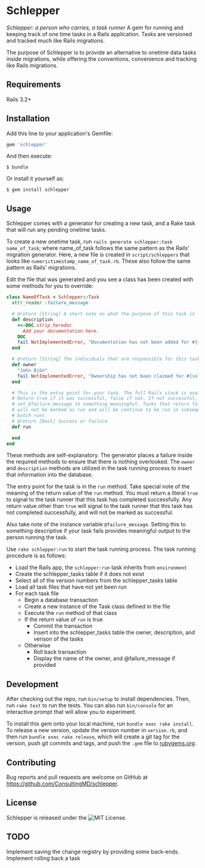 # Schlepper
_Schlepper: a person who carries, a task runner_
A gem for running and keeping track of one time tasks in a Rails application. Tasks
are versioned and tracked much like Rails migrations.

The purpose of Schlepper is to provide an alternative to onetime data tasks inside migrations, while
offering the conventions, convenience and tracking like Rails migrations.

## Requirements

Rails 3.2+

## Installation

Add this line to your application's Gemfile:

```ruby
gem 'schlepper'
```

And then execute:

    $ bundle

Or install it yourself as:

    $ gem install schlepper

## Usage

Schlepper comes with a generator for creating a new task, and a Rake task that will
run any pending onetime tasks.

To create a new onetime task, run `rails generate schlepper:task name_of_task`; where name\_of\_task
follows the same pattern as the Rails' migration generator. Here, a new file is created in `script/schleppers`
that looks like `numerictimestamp_name_of_task.rb`. These also follow the same pattern as Rails' migrations.

Edit the file that was generated and you see a class has been created with some methods for you to
override:

```ruby
class NameOfTask < Schlepper::Task
  attr_reader :failure_message

  # @return [String] A short note on what the purpose of this task is
  def description
    <<-DOC.strip_heredoc
      Add your documentation here.
    DOC
    fail NotImplementedError, "Documentation has not been added for #{self.class.name}"
  end

  # @return [String] The individuals that are responsible for this task
  def owner
    "John Bjön"
    fail NotImplementedError, "Ownership has not been claimed for #{self.class.name}"
  end

  # This is the entry point for your task. The full Rails stack is available.
  # Return true if it was successful, false if not. If not successful,
  # set @failure_message to something meaningful. Tasks that return false
  # will not be marked as run and will be continue to be run in subsequent
  # batch runs
  # @return [Bool] Success or failure
  def run

  end
end
```

These methods are self-explanatory. The generator places a failure inside the required methods to ensure that
there is nothing overlooked. The `owner` and `description` methods are utilized in the task running
process to insert that information into the database.

The entry point for the task is in the `run` method. Take special note of the meaning of the return value
of the `run` method. You must return a literal `true` to signal to the task runner that this task
has completed successfully. Any return value other than `true` will signal to the task runner
that this task has not completed successfully, and will not be marked as successful.

Also take note of the instance variable `@failure_message`. Setting this to something
descriptive if your task fails provides meaningful output to the person running the task.

Use `rake schlepper:run` to start the task running process. The task running procedure is as follows:

- Load the Rails app, the `schlepper:run` task inherits from `environment`
- Create the schlepper\_tasks table if it does not exist
- Select all of the version numbers from the schlepper\_tasks table
- Load all task files that have not yet been run
- For each task file
  - Begin a database transaction
  - Create a new instance of the Task class defined in the file
  - Execute the `run` method of that class
  - If the return value of `run` is true
    - Commit the transaction
    - Insert into the schlepper\_tasks table the owner, description, and
      verison of the tasks
  - Otherwise
    - Roll back transaction
    - Display the name of the owner, and @failure\_message if provided

## Development

After checking out the repo, run `bin/setup` to install dependencies. Then, run `rake test` to run the tests. You can also run `bin/console` for an interactive prompt that will allow you to experiment.

To install this gem onto your local machine, run `bundle exec rake install`. To release a new version, update the version number in `version.rb`, and then run `bundle exec rake release`, which will create a git tag for the version, push git commits and tags, and push the `.gem` file to [rubygems.org](https://rubygems.org).

## Contributing

Bug reports and pull requests are welcome on GitHub at https://github.com/ConsultingMD/schlepper.

## License

Schlepper is released under the ![MIT License](https://opensource.org/licenses/MIT).

## TODO

Implement saving the change registry by providing some back-ends.
Implement rolling back a task
